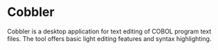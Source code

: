 # Cobbler
Cobbler is a desktop application for text editing of COBOL program text files. The tool offers basic light editing features and syntax highlighting. 

